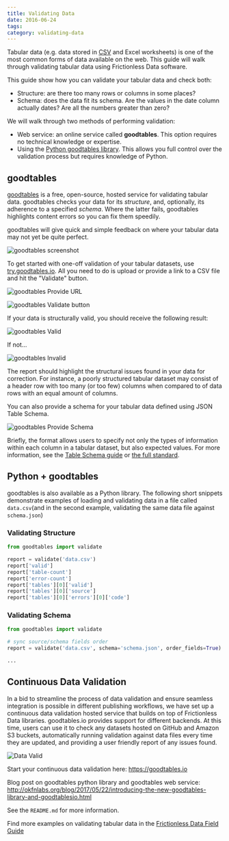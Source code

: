 ```yaml
---
title: Validating Data
date: 2016-06-24
tags:
category: validating-data
---
```


Tabular data (e.g. data stored in [CSV](/blog/2018/07/09/csv/) and Excel worksheets) is one of the most common forms of data available on the web. This guide will walk through validating tabular data using Frictionless Data software.

This guide show how you can validate your tabular data and check both:

* Structure: are there too many rows or columns in some places?
* Schema: does the data fit its schema. Are the values in the date column actually dates? Are all the numbers greater than zero?

We will walk through two methods of performing validation:

* Web service: an online service called **goodtables**. This option requires no technical knowledge or expertise.
* Using the [Python goodtables library](https://github.com/frictionlessdata/goodtables-py). This allows you full control over the validation process but requires knowledge of Python.

## goodtables

[goodtables](http://goodtables.io/) is a free, open-source, hosted
service for validating tabular data. goodtables checks your data for
its *structure*, and, optionally, its adherence to a specified *schema*. Where the latter fails, goodtables highlights content errors so you can fix them speedily.

goodtables will give quick and simple feedback on where your tabular
data may not yet be quite perfect.

![goodtables screenshot](./goodtables-screenshot.png)

To get started with one-off validation of your tabular datasets, use [try.goodtables.io](http://try.goodtables.io). All you need to do is upload or provide a link to a CSV
file and hit the "Validate" button.

![goodtables Provide URL](./goodtables-provide-data.png)

![goodtables Validate button](./goodtables-validate.png)

If your data is structurally valid, you should receive the following
result:

![goodtables Valid](./goodtables-valid.png)

If not...

![goodtables Invalid](./goodtables-invalid.png)

The report should highlight the structural issues found in your data
for correction.  For instance, a poorly structured tabular dataset may
consist of a header row with too many (or too few) columns when
compared to of data rows with an equal amount of columns.

You can also provide a schema for your tabular data defined using JSON
Table Schema.

![goodtables Provide Schema](./goodtables-provide-schema.png)

Briefly, the format allows users to specify not only
the types of information within each column in a tabular dataset, but
also expected values.  For more information, see the
[Table Schema guide](/table-schema/) or
[the full standard](https://specs.frictionlessdata.io/table-schema/).

## Python + goodtables

goodtables is also available as a Python library.  The following short
snippets demonstrate examples of loading and validating data in a file
called `data.csv`(and in the second example, validating the same data file against `schema.json`)

### Validating Structure

```python
from goodtables import validate

report = validate('data.csv')
report['valid']
report['table-count']
report['error-count']
report['tables'][0]['valid']
report['tables'][0]['source']
report['tables'][0]['errors'][0]['code']
```


### Validating Schema

```python
from goodtables import validate

# sync source/schema fields order
report = validate('data.csv', schema='schema.json', order_fields=True)

...
```

## Continuous Data Validation

In a bid to streamline the process of data validation and ensure seamless integration is possible in different publishing workflows, we have set up a continuous data validation hosted service that builds on top of Frictionless Data libraries. goodtables.io provides support for different backends. At this time, users can use it to check any datasets hosted on GitHub and Amazon S3 buckets, automatically running validation against data files every time they are updated, and providing a user friendly report of any issues found.

![Data Valid](./goodtables-continuous-validation.png)

Start your continuous data validation here: <https://goodtables.io>

Blog post on goodtables python library and goodtables web service: <http://okfnlabs.org/blog/2017/05/22/introducing-the-new-goodtables-library-and-goodtablesio.html>

See the `README.md` for more information.

Find more examples on validating tabular data in the [Frictionless Data Field Guide][field-guide]

[dp]: /data-package
[dp-main]: /data-package
[tdp]: /data-package/#tabular-data-package
[ts]: /table-schema/
[ts-types]: https://specs.frictionlessdata.io/table-schema/#field-descriptors
[csv]: /blog/2018/07/09/csv/
[json]: http://en.wikipedia.org/wiki/JSON
[field-guide]: /data-package

[spec-dp]: https://specs.frictionlessdata.io/data-package/
[spec-tdp]: https://specs.frictionlessdata.io/tabular-data-package/
[spec-ts]: https://specs.frictionlessdata.io/table-schema/
[spec-csvddf]: https://specs.frictionlessdata.io/csv-dialect/

[publish]: /docs/publish/
[pub-tabular]: /blog/2016/07/21/publish-tabular/
[pub-online]: /blog/2016/08/29/publish-online/
[pub-any]: /blog/2016/07/21/publish-any/
[pub-geo]: /blog/2016/04/30/publish-geo/
[pub-faq]: /blog/2016/04/20/publish-faq/

[dp-creator]: http://create.frictionlessdata.io
[dp-viewer]: http://create.frictionlessdata.io
